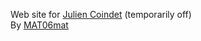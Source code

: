Web site for [Julien Coindet](https://ultraordinaire.fr) (temporarily off)
<br>
By [MAT06mat](https://github.com/mat06mat)
